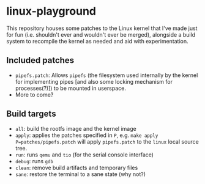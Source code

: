 linux-playground
================

This repository houses some patches to the Linux kernel that
I've made just for fun (i.e. shouldn't ever and wouldn't ever be merged), alongside
a build system to recompile the kernel as needed and aid with experimentation.

## Included patches

 - `pipefs.patch`: Allows `pipefs` (the filesystem used internally by
 the kernel for implementing pipes [and also some locking mechanism for 
 processes(?)]) to be mounted in userspace.
 - More to come?

## Build targets

 - `all`: build the rootfs image and the kernel image
 - `apply`: applies the patches specified in `P`, e.g. `make apply P=patches/pipefs.patch`
 will apply `pipefs.patch` to the `linux` local source tree.
 - `run`:  runs `qemu` and `tio` (for the serial console interface)
 - `debug`: runs `gdb`
 - `clean`: remove build artifacts and temporary files
 - `sane`: restore the terminal to a sane state (why not?)
